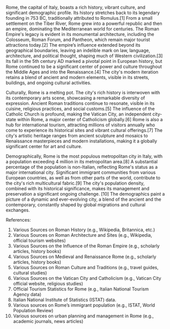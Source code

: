 Rome, the capital of Italy, boasts a rich history, vibrant culture, and significant demographic profile.  Its history stretches back to its legendary founding in 753 BC, traditionally attributed to Romulus.[1]  From a small settlement on the Tiber River, Rome grew into a powerful republic and then an empire, dominating the Mediterranean world for centuries.  The Roman Empire's legacy is evident in its monumental architecture, including the Colosseum, Roman Forum, and Pantheon, which remain major tourist attractions today.[2]  The empire’s influence extended beyond its geographical boundaries, leaving an indelible mark on law, language, architecture, and political thought, shaping much of Western civilization.[3]  Its fall in the 5th century AD marked a pivotal point in European history, but Rome continued to be a significant center of power and culture throughout the Middle Ages and into the Renaissance.[4]  The city's modern iteration retains a blend of ancient and modern elements, visible in its streets, buildings, and ongoing cultural activities.


Culturally, Rome is a melting pot. The city's rich history is interwoven with its contemporary arts scene, showcasing a remarkable diversity of expression.  Ancient Roman traditions continue to resonate, visible in its cuisine, religious practices, and social customs.[5]  The influence of the Catholic Church is profound, making the Vatican City, an independent city-state within Rome, a major center of Catholicism globally.[6]  Rome is also a hub for international tourism, attracting millions of visitors annually who come to experience its historical sites and vibrant cultural offerings.[7]   The city's artistic heritage ranges from ancient sculpture and mosaics to Renaissance masterpieces and modern installations, making it a globally significant center for art and culture.


Demographically, Rome is the most populous metropolitan city in Italy, with a population exceeding 4 million in its metropolitan area.[8]  A substantial percentage of the population is non-Italian, reflecting Rome's status as a major international city.  Significant immigrant communities from various European countries, as well as from other parts of the world, contribute to the city's rich multicultural fabric.[9]  The city's population density, combined with its historical significance, makes its management and preservation a significant ongoing challenge. [10] The demographics paint a picture of a dynamic and ever-evolving city, a blend of the ancient and the contemporary, constantly shaped by global migrations and cultural exchanges.


References:

1.  Various Sources on Roman History (e.g., Wikipedia, Britannica, etc.)
2.  Various Sources on Roman Architecture and Sites (e.g., Wikipedia, official tourism websites)
3.  Various Sources on the Influence of the Roman Empire (e.g., scholarly articles, history books)
4.  Various Sources on Medieval and Renaissance Rome (e.g., scholarly articles, history books)
5.  Various Sources on Roman Culture and Traditions (e.g., travel guides, cultural studies)
6.  Various Sources on the Vatican City and Catholicism (e.g., Vatican City official website, religious studies)
7.  Official Tourism Statistics for Rome (e.g., Italian National Tourism Agency data)
8.  Italian National Institute of Statistics (ISTAT) data.
9.  Various sources on Rome’s immigrant population (e.g., ISTAT, World Population Review)
10. Various sources on urban planning and management in Rome (e.g., academic journals, news articles)

```